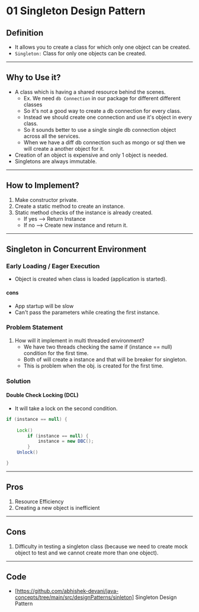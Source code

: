 # 01 Singleton Design Pattern

## Definition

- It allows you to create a class for which only one object can be created.
- `Singleton:` Class for only one objects can be created.

---
## Why to Use it?

- A class which is having a shared resource behind the scenes.
    - Ex. We need `db Connection` in our package for different different classes
    - So it's not a good way to create a db connection for every class.
    - Instead we should create one connection and use it's object in every class.
    - So it sounds better to use a single single db connection object across all the services.
    - When we have a diff db connection such as mongo or sql then we will create a another object for it.
- Creation of an object is expensive and only 1 object is needed.
- Singletons are always immutable.

---
## How to Implement?

1. Make constructor private.
2. Create a static method to create an instance.
3. Static method checks of the instance is already created.
    - If yes --> Return Instance
    - If no --> Create new instance and return it.

---
## Singleton in Concurrent Environment

### Early Loading / Eager Execution

- Object is created when class is loaded (application is started).

#### cons
- App startup will be slow
- Can't pass the parameters while creating the first instance.

### Problem Statement

1. How will it implement in multi threaded environment?
    - We have two threads checking the same if (instance == null) condition for the first time.
    - Both of will create a instance and that will be breaker for singleton.
    - This is problem when the obj. is created for the first time.

### Solution

#### Double Check Locking (DCL)
- It will take a lock on the second condition.

```java
if (instance == null) {
    
    Lock()
        if (instance == null) {
            instance = new DBC();
        }
    Unlock()

}
```

---
## Pros

1. Resource Efficiency
2. Creating a new object is inefficient

---
## Cons

1. Difficulty in testing a singleton class (because we need to create mock object to test and we cannot create more than one object).

---
## Code

- [https://github.com/abhishek-devani/java-concepts/tree/main/src/designPatterns/sinleton] Singleton Design Pattern